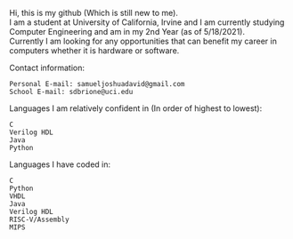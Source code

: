 Hi, this is my github (Which is still new to me).\
I am a student at University of California, Irvine and I am currently studying Computer Engineering and am in my 2nd Year (as of 5/18/2021).\
Currently I am looking for any opportunities that can benefit my career in computers whether it is hardware or software.

Contact information: 

	Personal E-mail: samueljoshuadavid@gmail.com
	School E-mail: sdbrione@uci.edu

Languages I am relatively confident in (In order of highest to lowest):

	C
	Verilog HDL
	Java
	Python

Languages I have coded in:

	C
	Python
	VHDL
	Java
	Verilog HDL
	RISC-V/Assembly
	MIPS
